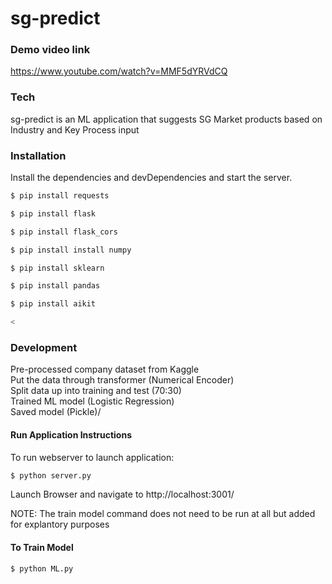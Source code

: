 # sg-predict

### Demo video link
https://www.youtube.com/watch?v=MMF5dYRVdCQ

### Tech

sg-predict is an ML application that suggests SG Market products based on Industry and Key Process input


### Installation

Install the dependencies and devDependencies and start the server.

```sh
$ pip install requests

$ pip install flask

$ pip install flask_cors

$ pip install install numpy

$ pip install sklearn

$ pip install pandas

$ pip install aikit

<
```


### Development
Pre-processed company dataset from Kaggle <br />
Put the data through transformer (Numerical Encoder) <br />
Split data up into training and test (70:30) <br />
Trained ML model (Logistic Regression)<br />
Saved model (Pickle)/

#### Run Application Instructions
To run webserver to launch application:
```sh
$ python server.py
```
Launch Browser and navigate to http://localhost:3001/

NOTE: The train model command does not need to be run at all but added for explantory purposes

#### To Train Model
```sh
$ python ML.py
```


